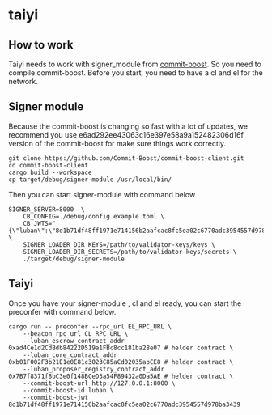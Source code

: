 # taiyi


## How to work

Taiyi needs to work with signer_module from [commit-boost](https://github.com/Commit-Boost/commit-boost-client). So 
you need to compile commit-boost. Before you start, you need to have a cl and el for the network.

## Signer module

Because the commit-boost is changing so fast with a lot of updates, we recommend you use e6ad292ee43063c16e397e58a9a152482306d16f version of 
the commit-boost for make sure things work correctly.

```
git clone https://github.com/Commit-Boost/commit-boost-client.git
cd commit-boost-client
cargo build --workspace
cp target/debug/signer-module /usr/local/bin/
```

Then you can start signer-module with command below

```
SIGNER_SERVER=8000  \
    CB_CONFIG=./debug/config.example.toml \
    CB_JWTS="{\"luban\":\"8d1b71df48ff1971e714156b2aafcac8fc5ea02c6770adc3954557d978ba3439\"}" \
    SIGNER_LOADER_DIR_KEYS=/path/to/validator-keys/keys \
    SIGNER_LOADER_DIR_SECRETS=/path/to/validator-keys/secrets \
    ./target/debug/signer-module
```


## Taiyi

Once you have your signer-module , cl and el ready, you can start the preconfer with command below.

```
cargo run -- preconfer --rpc_url EL_RPC_URL \
    --beacon_rpc_url CL_RPC_URL \
    --luban_escrow_contract_addr 0xad4Ce1d2CdBdb84222D519a1FBc8cc181ba28e07 # helder contract \
    --luban_core_contract_addr 0xb01F002F3b21E1e0E81c3023C85aCd02035abCE8 # helder contract \ 
    --luban_proposer_registry_contract_addr 0x7B7f8371f8bC3e0f148BCeD3a54F89432a0Da5AE # helder contract \ 
    --commit-boost-url http://127.0.0.1:8000 \
    --commit-boost-id luban \
    --commit-boost-jwt 8d1b71df48ff1971e714156b2aafcac8fc5ea02c6770adc3954557d978ba3439
```